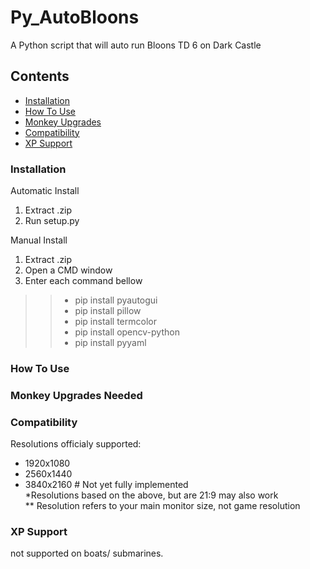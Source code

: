 # Py_AutoBloons
A Python script that will auto run Bloons TD 6 on Dark Castle

## Contents
* [Installation](#Installation)
* [How To Use](#How_To_Use)
* [Monkey Upgrades](Monkey_Upgrades_Needed)
* [Compatibility](#Compatibility)
* [XP Support](#XP_Support)

### Installation
Automatic Install   
 1. Extract .zip
 2. Run setup.py

Manual Install  
 1. Extract .zip
 2. Open a CMD window
 3. Enter each command bellow
>>    * pip install pyautogui
>>    * pip install pillow
>>    * pip install termcolor
>>    * pip install opencv-python
>>    * pip install pyyaml
   
### How To Use

### Monkey Upgrades Needed

### Compatibility
Resolutions officialy supported:  
* 1920x1080  
* 2560x1440  
* 3840x2160 # Not yet fully implemented  
*Resolutions based on the above, but are 21:9 may also work  
** Resolution refers to your main monitor size, not game resolution  


### XP Support
not supported on boats/ submarines.


